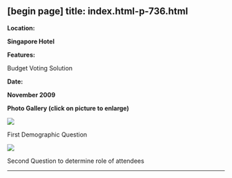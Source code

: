 [begin page]
 title: index.html-p-736.html
----------------------------------------------------------

**Location:**

**Singapore Hotel**

**Features:**

Budget Voting Solution

**Date:**

**November 2009**

**Photo Gallery (click on picture to enlarge)**

[ ![ ](wp-content/uploads/2011/09/Trade-tech-question2_s.jpg)](wp-content/uploads/2011/09/Trade-tech-question2_l.jpg)

First Demographic Question

[ ![  ](wp-content/uploads/2011/09/Trade-tech-question_s.jpg)](wp-content/uploads/2011/09/Trade-tech-question_l.jpg)

Second Question to determine role of attendees




----------------------------------------------------------
